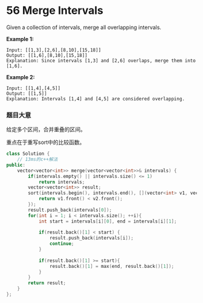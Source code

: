 # 56 Merge Intervals

Given a collection of intervals, merge all overlapping intervals.

**Example 1:**

```
Input: [[1,3],[2,6],[8,10],[15,18]]
Output: [[1,6],[8,10],[15,18]]
Explanation: Since intervals [1,3] and [2,6] overlaps, merge them into [1,6].
```

**Example 2:**

```
Input: [[1,4],[4,5]]
Output: [[1,5]]
Explanation: Intervals [1,4] and [4,5] are considered overlapping.
```

### 题目大意

给定多个区间，合并重叠的区间。

重点在于重写sort中的比较函数。

```C++
class Solution {
    // 13ms的c++解法 
public:
    vector<vector<int>> merge(vector<vector<int>>& intervals) {
        if(intervals.empty() || intervals.size() <= 1)
            return intervals;
        vector<vector<int>> result;
        sort(intervals.begin(), intervals.end(), [](vector<int> v1, vector<int> v2) {
            return v1.front() < v2.front();
        });
        result.push_back(intervals[0]);
        for(int i = 1; i < intervals.size(); ++i){
            int start = intervals[i][0], end = intervals[i][1];
            
            if(result.back()[1] < start) {
                result.push_back(intervals[i]);
                continue;
            }
            
            if(result.back()[1] >= start){
                result.back()[1] = max(end, result.back()[1]);
            }
        }
        return result;
    }
};
```

